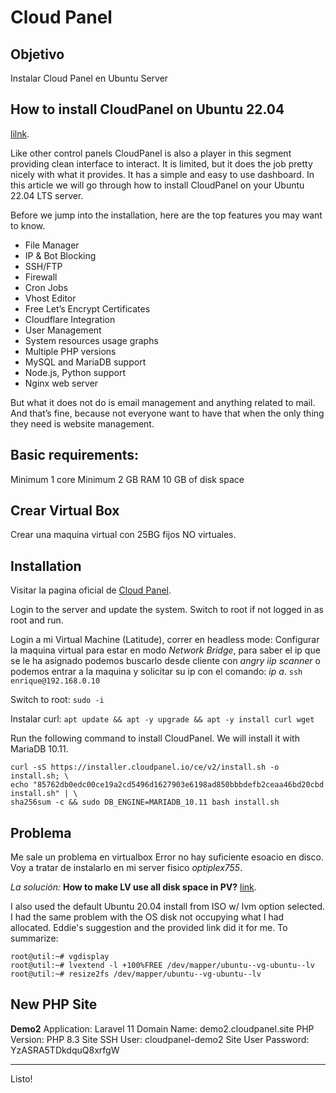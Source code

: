 # Cloud Panel

## Objetivo
Instalar Cloud Panel en Ubuntu Server

## How to install CloudPanel on Ubuntu 22.04
[lilnk](https://najigram.com/2022/10/how-to-install-cloudpanel-on-ubuntu-22-04/).

Like other control panels CloudPanel is also a player in this segment providing clean interface to interact. It is limited, but it does the job pretty nicely with what it provides. It has a simple and easy to use dashboard. In this article we will go through how to install CloudPanel on your Ubuntu 22.04 LTS server.

Before we jump into the installation, here are the top features you may want to know.

- File Manager
- IP & Bot Blocking
- SSH/FTP
- Firewall
- Cron Jobs
- Vhost Editor
- Free Let’s Encrypt Certificates
- Cloudflare Integration
- User Management
- System resources usage graphs
- Multiple PHP versions
- MySQL and MariaDB support
- Node.js, Python support
- Nginx web server

But what it does not do is email management and anything related to mail. And that’s fine, because not everyone want to have that when the only thing they need is website management.

## Basic requirements:

Minimum 1 core
Minimum 2 GB RAM
10 GB of disk space

## Crear Virtual Box
Crear una maquina virtual con 25BG fijos NO virtuales.

## Installation
Visitar la pagina oficial de [Cloud Panel](https://www.cloudpanel.io/docs/v2/getting-started/other/).

Login to the server and update the system. Switch to root if not logged in as root and run.

Login a mi Virtual Machine (Latitude), correr en headless mode:
Configurar la maquina virtual para estar en modo *Network Bridge*, para saber el ip que se le ha asignado podemos buscarlo desde cliente con *angry iip scanner* o podemos entrar a la maquina y solicitar su ip con el comando: *ip a*.
`ssh enrique@192.168.0.10`

Switch to root:
 `sudo -i`
 
 Instalar curl:
`apt update && apt -y upgrade && apt -y install curl wget`

Run the following command to install CloudPanel. We will install it with MariaDB 10.11.
```
curl -sS https://installer.cloudpanel.io/ce/v2/install.sh -o install.sh; \
echo "85762db0edc00ce19a2cd5496d1627903e6198ad850bbbdefb2ceaa46bd20cbd install.sh" | \
sha256sum -c && sudo DB_ENGINE=MARIADB_10.11 bash install.sh
```

## Problema
Me sale un problema en virtualbox Error no hay suficiente esoacio en disco.
Voy a tratar de instalarlo en mi server fisico *optiplex755*.

*La solución:*
**How to make LV use all disk space in PV?**
[link](https://askubuntu.com/questions/1269493/how-to-make-lv-use-all-disk-space-in-pv).

I also used the default Ubuntu 20.04 install from ISO w/ lvm option selected. I had the same problem with the OS disk not occupying what I had allocated. Eddie's suggestion and the provided link did it for me. To summarize:
```
root@util:~# vgdisplay
root@util:~# lvextend -l +100%FREE /dev/mapper/ubuntu--vg-ubuntu--lv
root@util:~# resize2fs /dev/mapper/ubuntu--vg-ubuntu--lv
```


## New PHP Site

**Demo2**
Application: Laravel 11
Domain Name: demo2.cloudpanel.site
PHP Version: PHP 8.3
Site SSH User: cloudpanel-demo2
Site User Password: YzASRA5TDkdquQ8xrfgW


* * *
Listo!
